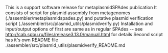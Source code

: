 This is a support software release for metaplasmidSPAdes publication
It consists of script for plasmid assembly from metagenomes  (./assembler/metaplasmidspades.py) and putative plasmid verification script (./assembler/src/plasmid_utils/plasmidverify.py)
Installation and input/output options of first are same as in regular SPAdes -- see http://cab.spbu.ru/files/release3.13.0/manual.html for details
Second script has it's own README file ./assembler/src/plasmid_utils/plasmidverify_README.md
